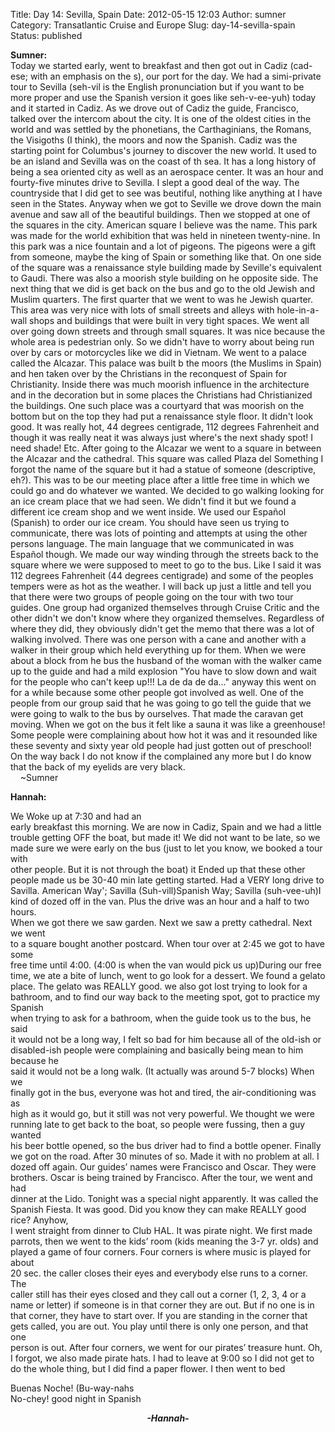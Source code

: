 Title: Day 14: Sevilla, Spain
Date: 2012-05-15 12:03
Author: sumner
Category: Transatlantic Cruise and Europe
Slug: day-14-sevilla-spain
Status: published

**Sumner:**  
Today we started early, went to breakfast and then got out in Cadiz
(cad-ese; with an emphasis on the s), our port for the day. We had a
simi-private tour to Sevilla (seh-vil is the English pronunciation but
if you want to be more proper and use the Spanish version it goes like
seh-v-ee-yuh) today and it started in Cadiz. As we drove out of Cadiz
the guide, Francisco, talked over the intercom about the city. It is one
of the oldest cities in the world and was settled by the phonetians, the
Carthaginians, the Romans, the Visigoths (I think), the moors and now
the Spanish. Cadiz was the starting point for Columbus's journey to
discover the new world. It used to be an island and Sevilla was on the
coast of th sea. It has a long history of being a sea oriented city as
well as an aerospace center. It was an hour and fourty-five minutes
drive to Sevilla. I slept a good deal of the way. The countryside that I
did get to see was beutiful, nothing like anything at I have seen in the
States. Anyway when we got to Seville we drove down the main avenue and
saw all of the beautiful buildings. Then we stopped at one of the
squares in the city. American square I believe was the name. This park
was made for the world exhibition that was held in nineteen twenty-nine.
In this park was a nice fountain and a lot of pigeons. The pigeons were
a gift from someone, maybe the king of Spain or something like that. On
one side of the square was a renaissance style building made by
Seville's equivalent to Gaudi. There was also a moorish style building
on he opposite side. The next thing that we did is get back on the bus
and go to the old Jewish and Muslim quarters. The first quarter that we
went to was he Jewish quarter. This area was very nice with lots of
small streets and alleys with hole-in-a-wall shops and buildings that
were built in very tight spaces. We went all over going down streets and
through small squares. It was nice because the whole area is pedestrian
only. So we didn't have to worry about being run over by cars or
motorcycles like we did in Vietnam. We went to a palace called the
Alcazar. This palace was built b the moors (the Muslims in Spain) and
hen taken over by the Christians in the reconquest of Spain for
Christianity. Inside there was much moorish influence in the
architecture and in the decoration but in some places the Christians had
Christianized the buildings. One such place was a courtyard that was
moorish on the bottom but on the top they had put a renaissance style
floor. It didn't look good. It was really hot, 44 degrees centigrade,
112 degrees Fahrenheit and though it was really neat it was always just
where's the next shady spot! I need shade! Etc. After going to the
Alcazar we went to a square in between the Alcazar and the cathedral.
This square was called Plaza del Something I forgot the name of the
square but it had a statue of someone (descriptive, eh?). This was to be
our meeting place after a little free time in which we could go and do
whatever we wanted. We decided to go walking looking for an ice cream
place that we had seen. We didn't find it but we found a different ice
cream shop and we went inside. We used our Español (Spanish) to order
our ice cream. You should have seen us trying to communicate, there was
lots of pointing and attempts at using the other persons language. The
main language that we communicated in was Español though. We made our
way winding through the streets back to the square where we were
supposed to meet to go to the bus. Like I said it was 112 degrees
Fahrenheit (44 degrees centigrade) and some of the peoples tempers were
as hot as the weather. I will back up just a little and tell you that
there were two groups of people going on the tour with two tour guides.
One group had organized themselves through Cruise Critic and the other
didn't we don't know where they organized themselves. Regardless of
where they did, they obviously didn't get the memo that there was a lot
of walking involved. There was one person with a cane and another with a
walker in their group which held everything up for them. When we were
about a block from he bus the husband of the woman with the walker came
up to the guide and had a mild explosion "You have to slow down and wait
for the people who can't keep up!!! La de da de da..." anyway this went
on for a while because some other people got involved as well. One of
the people from our group said that he was going to go tell the guide
that we were going to walk to the bus by ourselves. That made the
caravan get moving. When we got on the bus it felt like a sauna it was
like a greenhouse! Some people were complaining about how hot it was and
it resounded like these seventy and sixty year old people had just
gotten out of preschool! On the way back I do not know if the complained
any more but I do know that the back of my eyelids are very black.  
    \~Sumner

**Hannah:**

<div class="MsoNormal">

We Woke up at 7:30 and had an  
early breakfast this morning. We are now in Cadiz, Spain and we had a
little  
trouble getting OFF the boat, but made it! We did not want to be late,
so we  
made sure we were early on the bus (just to let you know, we booked a
tour with  
other people. But it is not through the boat) it Ended up that these
other  
people made us be 30-40 min late getting started. Had a VERY long drive
to  
Savilla. American Way'; Savilla (Suh-vill)Spanish Way; Savilla
(suh-vee-uh)I  
kind of dozed off in the van. Plus the drive was an hour and a half to
two hours.  
When we got there we saw garden. Next we saw a pretty cathedral. Next we
went  
to a square bought another postcard. When tour over at 2:45 we got to
have some  
free time until 4:00. (4:00 is when the van would pick us up)During our
free  
time, we ate a bite of lunch, went to go look for a dessert. We found a
gelato  
place. The gelato was REALLY good. we also got lost trying to look for
a  
bathroom, and to find our way back to the meeting spot, got to practice
my Spanish  
when trying to ask for a bathroom, when the guide took us to the bus, he
said  
it would not be a long way, I felt so bad for him because all of the
old-ish or  
disabled-ish people were complaining and basically being mean to him
because he  
said it would not be a long walk. (It actually was around 5-7 blocks)
When we  
finally got in the bus, everyone was hot and tired, the air-conditioning
was as  
high as it would go, but it still was not very powerful. We thought we
were  
running late to get back to the boat, so people were fussing, then a guy
wanted  
his beer bottle opened, so the bus driver had to find a bottle opener.
Finally  
we got on the road. After 30 minutes of so. Made it with no problem at
all. I  
dozed off again. Our guides’ names were Francisco and Oscar. They were  
brothers. Oscar is being trained by Francisco. After the tour, we went
and had  
dinner at the Lido. Tonight was a special night apparently. It was
called the  
Spanish Fiesta. It was good. Did you know they can make REALLY good
rice? Anyhow,  
I went straight from dinner to Club HAL. It was pirate night. We first
made  
parrots, then we went to the kids’ room (kids meaning the 3-7 yr. olds)
and  
played a game of four corners. Four corners is where music is played for
about  
20 sec. the caller closes their eyes and everybody else runs to a
corner. The  
caller still has their eyes closed and they call out a corner (1, 2, 3,
4 or a  
name or letter) if someone is in that corner they are out. But if no one
is in  
that corner, they have to start over. If you are standing in the corner
that  
gets called, you are out. You play until there is only one person, and
that one  
person is out. After four corners, we went for our pirates’ treasure
hunt. Oh,  
I forgot, we also made pirate hats. I had to leave at 9:00 so I did not
get to  
do the whole thing, but I did find a paper flower. I then went to bed

</div>

<div class="MsoNormal">

</div>

<div class="MsoNormal">

Buenas Noche! (Bu-way-nahs  
No-chey! good night in Spanish

</div>

<div class="MsoNormal">

</div>

<div class="MsoNormal" align="center" style="text-align: center;">

***-Hannah-***

</div>
